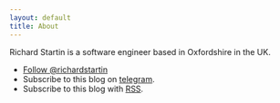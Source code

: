 ```yaml
---	
layout: default	
title: About	
---	
```


Richard Startin is a software engineer based in Oxfordshire in the UK.

* <a href="https://twitter.com/richardstartin?ref_src=twsrc%5Etfw" class="twitter-follow-button" data-show-count="false">Follow @richardstartin</a><script async src="https://platform.twitter.com/widgets.js" charset="utf-8"></script>
* Subscribe to this blog on [telegram](https://t.me/s/richardstartinsblog).
* Subscribe to this blog with [RSS](https://richardstartin.github.io/feed.xml).

